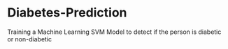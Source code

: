 # Diabetes-Prediction
Training a Machine Learning SVM Model to detect if the person is diabetic or non-diabetic
